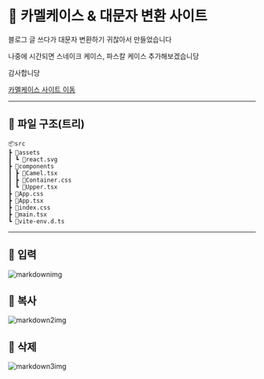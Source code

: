 # 🐪 카멜케이스 & 대문자 변환 사이트

블로그 글 쓰다가 대문자 변환하기 귀찮아서 만들었습니다

나중에 시간되면 스네이크 케이스, 파스칼 케이스 추가해보겠습니당

감사합니당

[카멜케이스 사이트 이동](https://camelcase-sunjin.vercel.app/)

---

## 🌿 파일 구조(트리)

```
📦src
┣ 📂assets
┃ ┗ 📜react.svg
┣ 📂components
┃ ┣ 📜Camel.tsx
┃ ┣ 📜Container.css
┃ ┗ 📜Upper.tsx
┣ 📜App.css
┣ 📜App.tsx
┣ 📜index.css
┣ 📜main.tsx
┗ 📜vite-env.d.ts
```

---

## 🌿 입력

![markdownimg](https://github.com/badajinsee/camelcase/assets/121417902/787bd25c-334d-4522-9cd0-66d4af3e76c5)

## 🌿 복사

![markdown2img](https://github.com/badajinsee/camelcase/assets/121417902/6d380aa0-6077-44ec-8c48-03fd6908c042)

## 🌿 삭제

![markdown3img](https://github.com/badajinsee/camelcase/assets/121417902/650634aa-46cf-49e3-8003-6e4fd33a3980)
